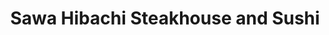 ---
layout: place
title: "Sawa Hibachi Steakhouse and Sushi"
permalink: /massachusetts/shrewsbury/sawa-hibachi-steakhouse-and-sushi.html
stateAbbr: MA
stateName: Massachusetts
cityName: Shrewsbury
place_id: ChIJwT4mfFMI5IkRPDpOrD67RlI
photos:
  - name: >-
      places/ChIJwT4mfFMI5IkRPDpOrD67RlI/photos/AeeoHcJvzexz9Ry0FyxRbrxQMnSbI_mQKhS53v7vkz92XmZQsD_EU2Ry9AHZbdN2Jgscfwgda80CoP9TNMDiyJ7sGPA7q4XgPZsp_hAutwpQJQsaG2Ehe7dn_ohMYfRnRZS2-A2fgD7WlLGmSkQRJBoGIwSvNqZnkqI7zKMTzXecPQ00n-mvVp_iO4xsVEGu9PG3GsJGiKnod1fEq2Af0QPOa2EtbcMQz4_rdPX4dqJRndHTzejJtnsvgQ4CwHkIiT5gj-ChMrDeTo_hCaLemT1hhlnB1Xnas3eK8zKj6V4KAO8eVWQWBIToMfqazkyxcC3RH8Ps77Iw4FiqZX3KkOXBHG346VsWbFjiZeyIkU98gOJgHEADRezrqXVDvG4yaLeGsBvczwlBg0KMR9XLw127VX33g2p4FKoE62tUrdEJQ9C-5l9P
    widthPx: 3264
    heightPx: 2448
    authorAttributions:
      - displayName: Roy Wetherbee
        uri: https://maps.google.com/maps/contrib/101010413229266491434
        photoUri: >-
          https://lh3.googleusercontent.com/a-/ALV-UjXaGet5TUrX5XyvrGXibwnGVNN_g2UOGvxnIaudT4MJGDcvCx0J=s100-p-k-no-mo
    flagContentUri: >-
      https://www.google.com/local/imagery/report/?cb_client=maps_api_places.places_api&image_key=!1e10!2sCIHM0ogKEICAgIDEg473zAE&hl=en-US
    googleMapsUri: >-
      https://www.google.com/maps/place//data=!3m4!1e2!3m2!1sCIHM0ogKEICAgIDEg473zAE!2e10!4m2!3m1!1s0x89e408537c263ec1:0x5246bb3eac4e3a3c
  - name: >-
      places/ChIJwT4mfFMI5IkRPDpOrD67RlI/photos/AeeoHcIiuO2_D_tOQl9044_q5SSojdOdfNoWAtABAj6bTct8Vj_4DsSK5d2qQIYw8eUcDSXuyM6OCCY9noAFWFIJq1sYI683fJcExHOSxvPorEAkBYiq1HLFOnCadhVQpghi_4W3B2F_tA-EuE5eewkViei3UebiQEa9_POJPixlgXyioZJwOSoUfMx1qodviz-me9ylI7rDWUIvw8P-sueHjBsudVMa_MAFpGrBwcMQI4qIwvupxZd9DQYdbbtO9bzW7-LSK1QgDJUDJybA4NoxxnU_ciuwGigmqhiDNtrqPFkqaQ
    widthPx: 800
    heightPx: 533
    authorAttributions:
      - displayName: Sawa Hibachi Steakhouse and Sushi
        uri: https://maps.google.com/maps/contrib/108391498094019861149
        photoUri: >-
          https://lh3.googleusercontent.com/a-/ALV-UjXvpOmI_hsQaTe4b-2U4D8VkTfi0SXNzutLm2T780wO1-G5380=s100-p-k-no-mo
    flagContentUri: >-
      https://www.google.com/local/imagery/report/?cb_client=maps_api_places.places_api&image_key=!1e10!2sAF1QipO_SojlzOipXxAnyhQIdnKVPdb4XzUo4twEWRk9&hl=en-US
    googleMapsUri: >-
      https://www.google.com/maps/place//data=!3m4!1e2!3m2!1sAF1QipO_SojlzOipXxAnyhQIdnKVPdb4XzUo4twEWRk9!2e10!4m2!3m1!1s0x89e408537c263ec1:0x5246bb3eac4e3a3c
  - name: >-
      places/ChIJwT4mfFMI5IkRPDpOrD67RlI/photos/AeeoHcLYpcW4AKDBq142dYSLCkdev_m920IXtKJcjQ7rOQX0DsH-OmaFzhPmZYYDHxBD_Mu5CM6v0svgOV95mJaHr4R9ZqZOgd3NB-fccbRMHUSH_QHYQeFytKX4y_lDcoxAU6SFd8hhy5DQ1RQ-2kYqNq1evF6OyMHi5CEPCzqdU3-D_FdHjEwfQV2uBwVYJiDz60J8SKiECaBVn8a9YWFsI_oljbSqDfifljLQnM4uPFkGvP_8N8KFxybnthtpOzoYhs-GMsi7U0wcxB_RjRzmBLmqUaMmZnUiacCaPaAAgL6mtGvffNkM3KGDGHvFTTdnhyleIS3vXEZhjjTFVRGFANbRVNbjyMB_yD0ZoLW2tq-DxvGFULDRZc-sSKn8-EiqRixma9_50ckP-8ISTkJbYPT4LIsVV2ctGJPjCcvXzhIwvHR1gpfLECXr2TAxIiWD
    widthPx: 4032
    heightPx: 3024
    authorAttributions:
      - displayName: Vivekananda Sule
        uri: https://maps.google.com/maps/contrib/110382614996313401293
        photoUri: >-
          https://lh3.googleusercontent.com/a-/ALV-UjXbz7vYRbbf8nJj20mgNho6i7sJpoOWzEQ3YCVMz2mOMfBj2ijE=s100-p-k-no-mo
    flagContentUri: >-
      https://www.google.com/local/imagery/report/?cb_client=maps_api_places.places_api&image_key=!1e10!2sCIABIhAA3jqzeBW8K2e5LfIAAPcV&hl=en-US
    googleMapsUri: >-
      https://www.google.com/maps/place//data=!3m4!1e2!3m2!1sCIABIhAA3jqzeBW8K2e5LfIAAPcV!2e10!4m2!3m1!1s0x89e408537c263ec1:0x5246bb3eac4e3a3c
  - name: >-
      places/ChIJwT4mfFMI5IkRPDpOrD67RlI/photos/AeeoHcK4XPTOoblX7paK5Jw8UlHNwPp51UW0dLPeiDw8Wzn_7aQgYhQ55V-PGcAZo2dg5r8GIwG1RHnrpQmIJb-golroPE23bxu2lDm3p4uJqTdC-Mp8b89_ZWNmkhibJF91sZZSEWG4xpC77pBtxHpAL0QOmwi0Ma0Fj1YvhC8x2b1jF3D1Gz5EN09fXDUOPPlRBItVeeqvC9E0VdK9qLRepnO2HSVPSoHsfvbrR1xFE4B6wptHTKgFOdfq7iOK2inhbanl7EdhiUoe2VMWfpMaEWAf9cW7pq8F0S2KyW_R3j49yFYsJtz_8ktQD0S--A-97__bv1JQ4D4hczG57LxECkPex3_lIGD7PsuPcIpKCZAQj2Vtahjm3IVsyw13vc5QhI48DqqI8iuGubI-KVopU5FUKdPE9oRTkrFQAkbbDOJetA
    widthPx: 4800
    heightPx: 2700
    authorAttributions:
      - displayName: K M
        uri: https://maps.google.com/maps/contrib/109447014201913821941
        photoUri: >-
          https://lh3.googleusercontent.com/a/ACg8ocKp5GUn3gIKpVCoHGvzSFkpJ0emXWUJMghOI1Tf0_CtJScLQg=s100-p-k-no-mo
    flagContentUri: >-
      https://www.google.com/local/imagery/report/?cb_client=maps_api_places.places_api&image_key=!1e10!2sCIHM0ogKEICAgIC3l-zKCA&hl=en-US
    googleMapsUri: >-
      https://www.google.com/maps/place//data=!3m4!1e2!3m2!1sCIHM0ogKEICAgIC3l-zKCA!2e10!4m2!3m1!1s0x89e408537c263ec1:0x5246bb3eac4e3a3c
  - name: >-
      places/ChIJwT4mfFMI5IkRPDpOrD67RlI/photos/AeeoHcJFohBGfmdY8M-0CbMUx_Bw1vZvZsECSoS0e8ae4N308UdzbBf-Qfvsx1D8Ld-vjxi8W-od6hhgsdYuN1lvYqboqw9KBrvUQwT5DIU0JFsUxRyAhIGwu7XR-1zBANDwqjnz9E5RShEs8xQ3l_62Iz2q8460ZWQ1CfGkfi3cUfO46IXxWoPBo3SWLMpimmp3mnM3kxv67mK8VSmK-JnPuyUq6jdvCB37gcCYFmnkPSk7nxH7svyBjYJVNNhwPlzc7fArgFs72vV_Y1kseTl082xMvUxcHjn3u6N1OPYdgIlKT-8izJL0H8BnE3p8ABnkYzkRX1BtjqeZ_Ek9ONWA07mFu4pn5HxCZLG0e9HH0ZASLXgkBTNvI7w6C5PAZDplIu1q1OiGSBRuisv1YELKW8LzMUOgtsWOxbi32CQqrwJhBw
    widthPx: 4000
    heightPx: 2252
    authorAttributions:
      - displayName: Jill Kaur
        uri: https://maps.google.com/maps/contrib/104066523188166133244
        photoUri: >-
          https://lh3.googleusercontent.com/a-/ALV-UjWx0h8qNX5AAWPgafdz7r6G4xkEkdRRmfdUdO2FLWNFDID1gy2-Vw=s100-p-k-no-mo
    flagContentUri: >-
      https://www.google.com/local/imagery/report/?cb_client=maps_api_places.places_api&image_key=!1e10!2sCIHM0ogKEICAgIDHxP3uPQ&hl=en-US
    googleMapsUri: >-
      https://www.google.com/maps/place//data=!3m4!1e2!3m2!1sCIHM0ogKEICAgIDHxP3uPQ!2e10!4m2!3m1!1s0x89e408537c263ec1:0x5246bb3eac4e3a3c
  - name: >-
      places/ChIJwT4mfFMI5IkRPDpOrD67RlI/photos/AeeoHcIuh6MfdFXL7mhcSnGtvHFyf3DpD06Wyvwn8B7YNDVO36SV0cvt8SEbu7bp0LDuEeF5x6b7XWN108SgvTXS1Vp4QC1whKQ7G3b-_EKb1dRPsuZ4Cpt59M5vFTkKQINQqeP-g7gtuI1Hb7jOGaQiP0ZC3WJgYMqGYGv1wF4b7XfMBt7LDdF040e1Ap8H54A0Q3fCgkowagdKLmpWOTL6LuwlV3r5245wMOQKiZKvAhN5qCZlmm0q5OpjyNOjolqkV0Rvg9ECujKh0tkgKfMP1LBzN44u5IZqk095IeuyXJH6bVnr-9c-HLG5ZLOqoy5elsRwM5BP9WATDf2jjQHcwOBdMn6Dg3aMkm_BLpxyUfZ3LRoPSRRJxH-PL-uBSMfM-ZGEqGoBzT2YFLliE7ljbXuiCnYy2bat7mvINBTNLqrCXA
    widthPx: 4032
    heightPx: 3024
    authorAttributions:
      - displayName: Gareth Dsouza
        uri: https://maps.google.com/maps/contrib/117576553246201656171
        photoUri: >-
          https://lh3.googleusercontent.com/a-/ALV-UjVDS-bEKQH4RC5_GC7Lu0qpDMiu_utwtvMS0Ug0rr4VzKbl_4sqTw=s100-p-k-no-mo
    flagContentUri: >-
      https://www.google.com/local/imagery/report/?cb_client=maps_api_places.places_api&image_key=!1e10!2sCIHM0ogKEICAgICX6J_LSw&hl=en-US
    googleMapsUri: >-
      https://www.google.com/maps/place//data=!3m4!1e2!3m2!1sCIHM0ogKEICAgICX6J_LSw!2e10!4m2!3m1!1s0x89e408537c263ec1:0x5246bb3eac4e3a3c
  - name: >-
      places/ChIJwT4mfFMI5IkRPDpOrD67RlI/photos/AeeoHcJGXK0RnZfd-YPBg-wtZqIGAWmN1uGxngbrQIxcf9whZjf83oKHizcSs3AZwzHLraS0xx8sqlmBU8pZe3FesCZFahNfz_L9LqiBse3nBGnLqixq53CFaNrujh8FnIiLaFj5eFtUiQMVgRabne85nFwkF9ZK1QNG3dR4oySoMZXYFUcV_1zNgH1hRk79TUHMB0FwALMgs0r3nWZV7rapczOvttq8rHbYuEsTfg59yMuGR8L9iPwpxNb-U7u5iKMwf7bBPhk1I5zifAwKrltoyKa9JWN6XDiQAPk53ZATvqJ1BTNBmNpmMpllfQkvLlrbT8VVlFZohmdUXvUeeSlcip7vIRIzBvPFXKLVuGrsZPVhSoinKpH52Zdt9V_pI0rcZx2IX8CROU8bAByWglgnnnKLvdkDlYBf1IZvn6EI9VhXCXRL
    widthPx: 3600
    heightPx: 4800
    authorAttributions:
      - displayName: seth caplan
        uri: https://maps.google.com/maps/contrib/107659278953797075278
        photoUri: >-
          https://lh3.googleusercontent.com/a-/ALV-UjXhufan6WjU2Q0VgkeDfbYkwJDezS-U3CZ-gx0qvOAPEP8IdWm4Ng=s100-p-k-no-mo
    flagContentUri: >-
      https://www.google.com/local/imagery/report/?cb_client=maps_api_places.places_api&image_key=!1e10!2sCIHM0ogKEICAgMCQzNW__QE&hl=en-US
    googleMapsUri: >-
      https://www.google.com/maps/place//data=!3m4!1e2!3m2!1sCIHM0ogKEICAgMCQzNW__QE!2e10!4m2!3m1!1s0x89e408537c263ec1:0x5246bb3eac4e3a3c
  - name: >-
      places/ChIJwT4mfFMI5IkRPDpOrD67RlI/photos/AeeoHcJQegH7h48HkMqVZuq_Qsz7W47JLl3fIVpEAhs1czrlne_VkFNjtOmVzhbVCectjhaN3Rzo9esz0NYmZ87uZpSGSHgdq2MYE6xQgzrFoI2GypPofNe27FOtGOLb5bnwdvmSwu_y2ultM03-pC0A8_0-iKoi5FVsD7e4w93Dd8HyV-GWdSY_CBASR6MjrUK2qIE8QJtMsEEGrY5b_OUCKQBvq45z5H00IWii_1UfhIpqUgJRQzjZTOvYlFpd4HhvjMxe1_LR1lX1OjrHVZ7Iy1kuhZUKrptE0tIy8L1n_m8YQi-Ru5Fl3u8ss2FGUa2M76P4KpwkCb2dpsYzftOSDjR7VfnRy6AYExbD6rsbo7vSjOhDbhk0qCSR272Ax1HcJf4eo4kb_YSgx-6ayjgwP4bNuQVSdm9mMB7tFhcyoMDUEQ
    widthPx: 3024
    heightPx: 4032
    authorAttributions:
      - displayName: Shannon Cui
        uri: https://maps.google.com/maps/contrib/115867083971152988754
        photoUri: >-
          https://lh3.googleusercontent.com/a-/ALV-UjWyKkJC-zoC6gBALyUwLFPSqmY3YO2AWsGxcyUC0NKDvaymwKgOUg=s100-p-k-no-mo
    flagContentUri: >-
      https://www.google.com/local/imagery/report/?cb_client=maps_api_places.places_api&image_key=!1e10!2sCIHM0ogKEICAgIDr-PzIZg&hl=en-US
    googleMapsUri: >-
      https://www.google.com/maps/place//data=!3m4!1e2!3m2!1sCIHM0ogKEICAgIDr-PzIZg!2e10!4m2!3m1!1s0x89e408537c263ec1:0x5246bb3eac4e3a3c
  - name: >-
      places/ChIJwT4mfFMI5IkRPDpOrD67RlI/photos/AeeoHcLz0nRjnYl1ulcQPnRQ_ukSlCtDwYTZeXlXsvBpqwCDhwJxWnURTT6m400I7ugV2VDi003KMFN-DX7NHDjCEsk2OHqeS4nmLc-byeB4uQRGA-jbWZOZvuRbaK0UhYGwDTep9t0xaK1txxRTzsL3KrjI0sQ-EU2g1YPWawKSSJkKK3iYtktbVsLqhXrHh8k-Qnpg0C0JUuPUqyImbOFCGAF9apZP0nJhH7FFIhj0y2SBUSnFhqTColzqE-cVU-9dv7JvQfompsfYuySSgQ17m9RUVJ0rjUAGxJG--yEFHDoiSpZpx7VsrSoqlhF1cZiAebb2Mafo_7dZwa0qCXpkRg2qwU4v9yVUINELm8xGaqlJeekqjm_bhxNUrWePxr8qY3guKtc9qdc6gcaH08qnH2dme2MVzTsW2aD8V2tHRC8
    widthPx: 4032
    heightPx: 3024
    authorAttributions:
      - displayName: Eduardo Rosas
        uri: https://maps.google.com/maps/contrib/118306127419251843003
        photoUri: >-
          https://lh3.googleusercontent.com/a/ACg8ocJXWWxPjpnFwfarO1gGGtrFjveChGzxcs-JoCsaeRO5lyhGjw=s100-p-k-no-mo
    flagContentUri: >-
      https://www.google.com/local/imagery/report/?cb_client=maps_api_places.places_api&image_key=!1e10!2sCIHM0ogKEICAgIDJjuLrGA&hl=en-US
    googleMapsUri: >-
      https://www.google.com/maps/place//data=!3m4!1e2!3m2!1sCIHM0ogKEICAgIDJjuLrGA!2e10!4m2!3m1!1s0x89e408537c263ec1:0x5246bb3eac4e3a3c
  - name: >-
      places/ChIJwT4mfFMI5IkRPDpOrD67RlI/photos/AeeoHcLnij9ykfUenU5Hc28IIXUuWxzZ1GoPrsqkFWuGpr3c4mS-lRCK7LH2G42WJi38ozGE8Rg4iZUTPDXTfTNI17uWxmMAbURN9ATYOv9XOFVBoNetMzypGdVcXHB_6Ei8vJcoeYy-hg1YKQWZeyOOjQfqPoZRNX_A_aMC1Fq6ITaV15Kv-NMykWEWpiqjtY_wTsIyvVNAKpRV7sjOtB90qaKMEpR0WrxZo1GNTA4lw83pvW2J_QEQVNqgUlSms6KPO1shxHnXfwTCgp3lNxDtTBR-hP0gYu-A0YpLHiCV-_nyu1dUcmZQnOJH2RIkBc3CBtBKxwFVGbCBkNGzy_7ZFwLFhaxNVV23E5WT2aKjlHfbJ6aCrGNb0ncyVqzDaTBQGm4M-GV4_sjAfIx3r8mSac-Tv131-xTXbZHo50ZPhEU
    widthPx: 3600
    heightPx: 4800
    authorAttributions:
      - displayName: seth caplan
        uri: https://maps.google.com/maps/contrib/107659278953797075278
        photoUri: >-
          https://lh3.googleusercontent.com/a-/ALV-UjXhufan6WjU2Q0VgkeDfbYkwJDezS-U3CZ-gx0qvOAPEP8IdWm4Ng=s100-p-k-no-mo
    flagContentUri: >-
      https://www.google.com/local/imagery/report/?cb_client=maps_api_places.places_api&image_key=!1e10!2sCIHM0ogKEICAgMCQzNW_fQ&hl=en-US
    googleMapsUri: >-
      https://www.google.com/maps/place//data=!3m4!1e2!3m2!1sCIHM0ogKEICAgMCQzNW_fQ!2e10!4m2!3m1!1s0x89e408537c263ec1:0x5246bb3eac4e3a3c
address: 551 Boston Turnpike, Shrewsbury, MA 01545, USA
street: 551 Boston Turnpike
city: Shrewsbury
state: MA
zip: '01545'
country: USA
neighborhood: null
latitude: '42.277320'
longitude: '-71.717375'
accessibility_options:
  wheelchairAccessibleParking: true
  wheelchairAccessibleEntrance: true
  wheelchairAccessibleRestroom: true
  wheelchairAccessibleSeating: true
business_status: OPERATIONAL
name: Sawa Hibachi Steakhouse and Sushi
google_maps_links:
  directionsUri: >-
    https://www.google.com/maps/dir//''/data=!4m7!4m6!1m1!4e2!1m2!1m1!1s0x89e408537c263ec1:0x5246bb3eac4e3a3c!3e0
  placeUri: https://maps.google.com/?cid=5928631837333011004
  writeAReviewUri: >-
    https://www.google.com/maps/place//data=!4m3!3m2!1s0x89e408537c263ec1:0x5246bb3eac4e3a3c!12e1
  reviewsUri: >-
    https://www.google.com/maps/place//data=!4m4!3m3!1s0x89e408537c263ec1:0x5246bb3eac4e3a3c!9m1!1b1
  photosUri: >-
    https://www.google.com/maps/place//data=!4m3!3m2!1s0x89e408537c263ec1:0x5246bb3eac4e3a3c!10e5
primary_type: Asian Restaurant
opening_hours:
  regular: null
  current: null
secondary_opening_hours:
  regular:
    weekdayDescriptions: null
    type: null
  current:
    weekdayDescriptions: null
    type: null
phone: (508) 845-5000
price_level: PRICE_LEVEL_MODERATE
price_range: $20 &ndash; $30
rating: '4.4'
rating_count: 851
website: https://sawahibachima.com/
description: >-
  Modern Japanese eatery featuring steaks, sushi, cocktails & entertaining
  hibachi chefs.
reviews:
  - name: >-
      places/ChIJwT4mfFMI5IkRPDpOrD67RlI/reviews/ChZDSUhNMG9nS0VJQ0FnTUNRek5XX1hREAE
    relativePublishTimeDescription: a month ago
    rating: 4
    text:
      text: >-
        Went for a BDay dinner with a large group. Food was good. They even have
        Gluten Free soy sauce which made it even better! The chef cooked all the
        protein spot on, not over cooked and tender! Menus are tri fold now and
        you only get one sauce, yum yum. The server wasn’t very attentive. She
        decided to sing happy B Day when a few people were in the restroom.
        Bummer. Will be back occasionally.
      languageCode: en
    originalText:
      text: >-
        Went for a BDay dinner with a large group. Food was good. They even have
        Gluten Free soy sauce which made it even better! The chef cooked all the
        protein spot on, not over cooked and tender! Menus are tri fold now and
        you only get one sauce, yum yum. The server wasn’t very attentive. She
        decided to sing happy B Day when a few people were in the restroom.
        Bummer. Will be back occasionally.
      languageCode: en
    authorAttribution:
      displayName: seth caplan
      uri: https://www.google.com/maps/contrib/107659278953797075278/reviews
      photoUri: >-
        https://lh3.googleusercontent.com/a-/ALV-UjXhufan6WjU2Q0VgkeDfbYkwJDezS-U3CZ-gx0qvOAPEP8IdWm4Ng=s128-c0x00000000-cc-rp-mo-ba3
    publishTime: '2025-03-02T14:51:39.270238Z'
    flagContentUri: >-
      https://www.google.com/local/review/rap/report?postId=ChZDSUhNMG9nS0VJQ0FnTUNRek5XX1hREAE&d=17924085&t=1
    googleMapsUri: >-
      https://www.google.com/maps/reviews/data=!4m6!14m5!1m4!2m3!1sChZDSUhNMG9nS0VJQ0FnTUNRek5XX1hREAE!2m1!1s0x89e408537c263ec1:0x5246bb3eac4e3a3c
  - name: >-
      places/ChIJwT4mfFMI5IkRPDpOrD67RlI/reviews/ChdDSUhNMG9nS0VJQ0FnTUNnc3J2aW53RRAB
    relativePublishTimeDescription: a month ago
    rating: 5
    text:
      text: >-
        Had an amazing time here! Good was amazing and perfectly cooked. Ordered
        the crab rangoons for appetizers and for dinner we had the fried rice
        with general tso chicken. The service was also fantastic. Will
        definitely be returning soon.
      languageCode: en
    originalText:
      text: >-
        Had an amazing time here! Good was amazing and perfectly cooked. Ordered
        the crab rangoons for appetizers and for dinner we had the fried rice
        with general tso chicken. The service was also fantastic. Will
        definitely be returning soon.
      languageCode: en
    authorAttribution:
      displayName: A B
      uri: https://www.google.com/maps/contrib/103177680596769013930/reviews
      photoUri: >-
        https://lh3.googleusercontent.com/a/ACg8ocK-t6RDPPAK5rcfcfvOz5CzK-EMpnQApyhHl0Ixn5T1sJBvhA=s128-c0x00000000-cc-rp-mo-ba2
    publishTime: '2025-02-15T18:25:17.317608Z'
    flagContentUri: >-
      https://www.google.com/local/review/rap/report?postId=ChdDSUhNMG9nS0VJQ0FnTUNnc3J2aW53RRAB&d=17924085&t=1
    googleMapsUri: >-
      https://www.google.com/maps/reviews/data=!4m6!14m5!1m4!2m3!1sChdDSUhNMG9nS0VJQ0FnTUNnc3J2aW53RRAB!2m1!1s0x89e408537c263ec1:0x5246bb3eac4e3a3c
  - name: >-
      places/ChIJwT4mfFMI5IkRPDpOrD67RlI/reviews/ChZDSUhNMG9nS0VJQ0FnSUR2X3IyeEF3EAE
    relativePublishTimeDescription: 3 months ago
    rating: 5
    text:
      text: >-
        This was our first visit to Sawa. Our waiter John was very quick and
        attentive. Food was delicious and large portions so had leftovers to
        take home. Will come back!
      languageCode: en
    originalText:
      text: >-
        This was our first visit to Sawa. Our waiter John was very quick and
        attentive. Food was delicious and large portions so had leftovers to
        take home. Will come back!
      languageCode: en
    authorAttribution:
      displayName: Holly Diamond
      uri: https://www.google.com/maps/contrib/111429312114869304626/reviews
      photoUri: >-
        https://lh3.googleusercontent.com/a/ACg8ocL8AN80QXerGKd6OtYsRmKlyVmcfCAFSfByZiz2Nt9uMsAZMA=s128-c0x00000000-cc-rp-mo
    publishTime: '2024-12-21T00:50:55.082070Z'
    flagContentUri: >-
      https://www.google.com/local/review/rap/report?postId=ChZDSUhNMG9nS0VJQ0FnSUR2X3IyeEF3EAE&d=17924085&t=1
    googleMapsUri: >-
      https://www.google.com/maps/reviews/data=!4m6!14m5!1m4!2m3!1sChZDSUhNMG9nS0VJQ0FnSUR2X3IyeEF3EAE!2m1!1s0x89e408537c263ec1:0x5246bb3eac4e3a3c
  - name: >-
      places/ChIJwT4mfFMI5IkRPDpOrD67RlI/reviews/ChdDSUhNMG9nS0VJQ0FnSUMzbC16S3NBRRAB
    relativePublishTimeDescription: 5 months ago
    rating: 4
    text:
      text: >-
        The experience was super awesome .. all the tricks were super fun . The
        volcano and the knife juggle by the chef . And the food was great. Our
        chef and server both were rocking
      languageCode: en
    originalText:
      text: >-
        The experience was super awesome .. all the tricks were super fun . The
        volcano and the knife juggle by the chef . And the food was great. Our
        chef and server both were rocking
      languageCode: en
    authorAttribution:
      displayName: K M
      uri: https://www.google.com/maps/contrib/109447014201913821941/reviews
      photoUri: >-
        https://lh3.googleusercontent.com/a/ACg8ocKp5GUn3gIKpVCoHGvzSFkpJ0emXWUJMghOI1Tf0_CtJScLQg=s128-c0x00000000-cc-rp-mo-ba4
    publishTime: '2024-11-10T02:08:50.274862Z'
    flagContentUri: >-
      https://www.google.com/local/review/rap/report?postId=ChdDSUhNMG9nS0VJQ0FnSUMzbC16S3NBRRAB&d=17924085&t=1
    googleMapsUri: >-
      https://www.google.com/maps/reviews/data=!4m6!14m5!1m4!2m3!1sChdDSUhNMG9nS0VJQ0FnSUMzbC16S3NBRRAB!2m1!1s0x89e408537c263ec1:0x5246bb3eac4e3a3c
  - name: >-
      places/ChIJwT4mfFMI5IkRPDpOrD67RlI/reviews/ChZDSUhNMG9nS0VJQ0FnSUQ5dGRTdUF3EAE
    relativePublishTimeDescription: a year ago
    rating: 5
    text:
      text: >-
        The hibachi experience was absolutely delightful! Our chef was
        incredibly friendly and even made us all balloon animals, adding an
        extra touch of fun to the evening. I highly recommend trying the
        Sakes-bomb; it's such a blast and adds to the overall enjoyment of the
        night out with friends. I've included a video of the Sakes-bomb below so
        you can see how fun it is. It's definitely something you won't want to
        miss out on when you're looking for a great time with friends!

        Can also be a great place for date night!
      languageCode: en
    originalText:
      text: >-
        The hibachi experience was absolutely delightful! Our chef was
        incredibly friendly and even made us all balloon animals, adding an
        extra touch of fun to the evening. I highly recommend trying the
        Sakes-bomb; it's such a blast and adds to the overall enjoyment of the
        night out with friends. I've included a video of the Sakes-bomb below so
        you can see how fun it is. It's definitely something you won't want to
        miss out on when you're looking for a great time with friends!

        Can also be a great place for date night!
      languageCode: en
    authorAttribution:
      displayName: Maya Shb
      uri: https://www.google.com/maps/contrib/108250012087156364131/reviews
      photoUri: >-
        https://lh3.googleusercontent.com/a-/ALV-UjX52EYpPWbkMqLpzJmfrb-Aq-iMjaON2e-R7qNQdRQXhidgPIQ=s128-c0x00000000-cc-rp-mo-ba5
    publishTime: '2024-03-19T13:03:55.558506Z'
    flagContentUri: >-
      https://www.google.com/local/review/rap/report?postId=ChZDSUhNMG9nS0VJQ0FnSUQ5dGRTdUF3EAE&d=17924085&t=1
    googleMapsUri: >-
      https://www.google.com/maps/reviews/data=!4m6!14m5!1m4!2m3!1sChZDSUhNMG9nS0VJQ0FnSUQ5dGRTdUF3EAE!2m1!1s0x89e408537c263ec1:0x5246bb3eac4e3a3c
parking_options:
  freeParkingLot: true
  freeStreetParking: true
  valetParking: false
payment_options:
  acceptsCreditCards: true
  acceptsDebitCards: true
  acceptsCashOnly: false
  acceptsNfc: true
allow_dogs: null
curbside_pickup: null
delivery: true
dine_in: true
good_for_children: true
good_for_groups: true
good_for_sports: false
live_music: false
menu_for_children: true
outdoor_seating: false
reservable: true
restroom: true
serves_beer: true
serves_breakfast: false
serves_brunch: false
serves_cocktails: true
serves_coffee: true
serves_dinner: true
serves_dessert: true
serves_lunch: true
serves_vegetarian_food: true
serves_wine: true
takeout: true

---